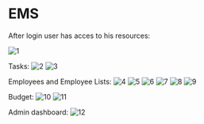 # EMS

After login user has acces to his resources:

![1](https://github.com/user-attachments/assets/b0bc9fd4-e8b0-4f4f-aa11-fd4995ba9401)

Tasks:
![2](https://github.com/user-attachments/assets/02cc0aca-c6d5-4281-8a63-c6872e13c511)
![3](https://github.com/user-attachments/assets/789ff925-cd37-40ef-87c9-ca7297308d84)

Employees and Employee Lists:
![4](https://github.com/user-attachments/assets/07cf9dcb-54fc-4eb7-b3a6-6a02882c4448)
![5](https://github.com/user-attachments/assets/f69c9080-bf3a-4970-89fe-77800a299717)
![6](https://github.com/user-attachments/assets/592fa6c5-4631-48ad-a362-8a4b9d5dfc24)
![7](https://github.com/user-attachments/assets/a4ae866f-d2a4-4480-b14a-808c64e3aedf)
![8](https://github.com/user-attachments/assets/28b83321-7097-4f4f-a8d1-e6f180a058e0)
![9](https://github.com/user-attachments/assets/84970966-1f25-4a5c-9f49-1081053663d0)
<!--![5](https://github.com/user-attachments/assets/eb410c30-720c-4ce7-aac9-d1faced2f45d)-->

Budget:
![10](https://github.com/user-attachments/assets/e794e3cf-d9d2-4edd-9d62-4c698a685a65)
![11](https://github.com/user-attachments/assets/3d89259d-ee36-4dd2-9a18-4cb32fac42da)

Admin dashboard:
![12](https://github.com/user-attachments/assets/c8ee29d5-f77d-4460-9fb4-2775408d0f49)
